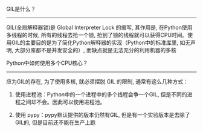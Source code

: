GIL是什么？
***

GIL(全局解释器锁)是 Global Interpreter Lock 的缩写, 其作用是, 在Python使用多线程的时候, 所有的线程去抢一个锁, 抢到了锁的线程就可以获得CPU时间。使用GIL的主要目的是为了简化Python解释器的实现（Python中的标准库里, 如无声明, 大部分库都不是并发安全的）, 而缺点就是无法充分的利用机器的多核



Python中如何使用多个CPU核心？
***
应为GIL的存在, 为了使用多核, 就必须摆脱 GIL 的限制, 通常有这么几种方式：

1. 使用进程池：Python中的一个进程中的多个线程会争一个GIL, 但是不同的进程之间却不会。因此可以使用进程池。

2. 使用 pypy：pypy默认提供的版本仍然有GIL, 但是有一个实验版本是去除了GIL的, 但是目前还不能在生产上跑